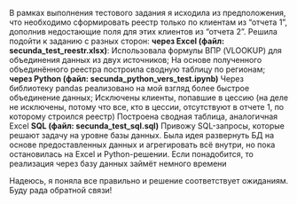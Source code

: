 В рамках выполнения тестового задания я исходила из предположения, что необходимо сформировать реестр только по клиентам из “отчета 1”, 
дополнив недостающие поля для этих клиентов из “отчета 2”. Решила подойти к заданию с разных сторон:
**через Excel (файл: secunda_test_reestr.xlsx)**:
  Использовала формулы ВПР (VLOOKUP) для объединения данных из двух источников;
	На основе полученного объединённого реестра построила сводную таблицу по регионам;
**через Python (файл: secunda_python_vers_test.ipynb)**
	Через библиотеку pandas реализовано на мой взгляд более быстрое объединение данных;
	Исключены клиенты, попавшие в цессию (на деле не исключены, потому что все, кто в цессии, отсутствуют в отчете 1, по которому строился реестр)
  Построена сводная таблица, аналогичная Excel
**SQL (файл: secunda_test_sql.sql)**
	Привожу SQL-запросы, которые решают задачу на уровне базы данных.
  Была идея развернуть БД на основе предоставленных данных и агрегировать всё внутри, но пока остановилась на Excel и Python-решении.
	Если понадобится, то реализация через базу данных займёт немного времени

 Надеюсь, я поняла все правильно и решение соответствует ожиданиям. Буду рада обратной связи!
